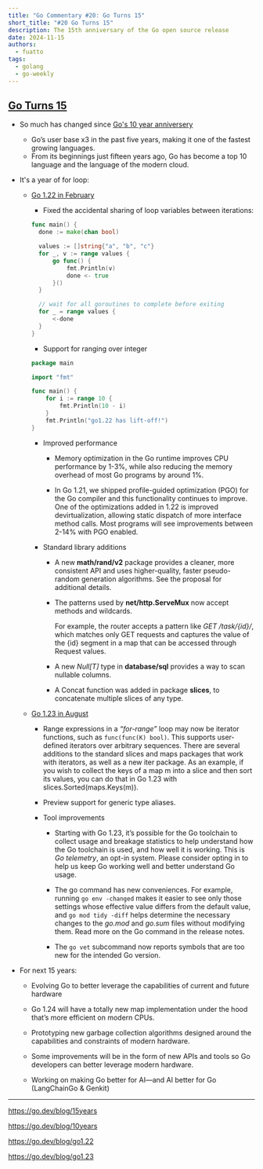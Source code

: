 ```yaml
---
title: "Go Commentary #20: Go Turns 15"
short_title: "#20 Go Turns 15"
description: The 15th anniversary of the Go open source release
date: 2024-11-15
authors:
  - fuatto
tags:
  - golang
  - go-weekly
---
```


## [Go Turns 15](https://go.dev/blog/15years)

- So much has changed since [Go's 10 year anniversery](https://go.dev/blog/10years)

  - Go’s user base x3 in the past five years, making it one of the fastest growing languages.
  - From its beginnings just fifteen years ago, Go has become a top 10 language and the language of the modern cloud.

- It's a year of for loop:

  - [Go 1.22 in February](https://go.dev/blog/go1.22)

    - Fixed the accidental sharing of loop variables between iterations:

    ```go
    func main() {
      done := make(chan bool)

      values := []string{"a", "b", "c"}
      for _, v := range values {
          go func() {
              fmt.Println(v)
              done <- true
          }()
      }

      // wait for all goroutines to complete before exiting
      for _ = range values {
          <-done
      }
    }
    ```

    - Support for ranging over integer

    ```go
    package main

    import "fmt"

    func main() {
        for i := range 10 {
            fmt.Println(10 - i)
        }
        fmt.Println("go1.22 has lift-off!")
    }
    ```

    - Improved performance

      - Memory optimization in the Go runtime improves CPU performance by 1-3%, while also reducing the memory overhead of most Go programs by around 1%.

      - In Go 1.21, we shipped profile-guided optimization (PGO) for the Go compiler and this functionality continues to improve. One of the optimizations added in 1.22 is improved devirtualization, allowing static dispatch of more interface method calls. Most programs will see improvements between 2-14% with PGO enabled.

    - Standard library additions

      - A new **math/rand/v2** package provides a cleaner, more consistent API and uses higher-quality, faster pseudo-random generation algorithms. See the proposal for additional details.

      - The patterns used by **net/http.ServeMux** now accept methods and wildcards.

        For example, the router accepts a pattern like _GET /task/{id}/_, which matches only GET requests and captures the value of the {id} segment in a map that can be accessed through Request values.

      - A new _Null[T]_ type in **database/sql** provides a way to scan nullable columns.

      - A Concat function was added in package **slices**, to concatenate multiple slices of any type.

  - [Go 1.23 in August](https://go.dev/blog/go1.23)

    - Range expressions in a _“for-range”_ loop may now be iterator functions, such as `func(func(K) bool)`. This supports user-defined iterators over arbitrary sequences. There are several additions to the standard slices and maps packages that work with iterators, as well as a new iter package. As an example, if you wish to collect the keys of a map m into a slice and then sort its values, you can do that in Go 1.23 with slices.Sorted(maps.Keys(m)).

    - Preview support for generic type aliases.

    - Tool improvements

      - Starting with Go 1.23, it’s possible for the Go toolchain to collect usage and breakage statistics to help understand how the Go toolchain is used, and how well it is working. This is _Go telemetry_, an opt-in system. Please consider opting in to help us keep Go working well and better understand Go usage.

      - The go command has new conveniences. For example, running `go env -changed` makes it easier to see only those settings whose effective value differs from the default value, and `go mod tidy -diff` helps determine the necessary changes to the _go.mod_ and _go.sum_ files without modifying them. Read more on the Go command in the release notes.
      - The `go vet` subcommand now reports symbols that are too new for the intended Go version.

- For next 15 years:

  - Evolving Go to better leverage the capabilities of current and future hardware

  - Go 1.24 will have a totally new map implementation under the hood that’s more efficient on modern CPUs.
  - Prototyping new garbage collection algorithms designed around the capabilities and constraints of modern hardware.

  - Some improvements will be in the form of new APIs and tools so Go developers can better leverage modern hardware.

  - Working on making Go better for AI—and AI better for Go (LangChainGo & Genkit)

---

https://go.dev/blog/15years

https://go.dev/blog/10years

https://go.dev/blog/go1.22

https://go.dev/blog/go1.23

